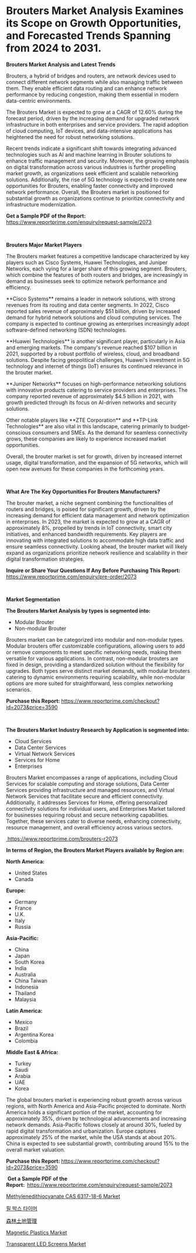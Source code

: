 <p><h1>Brouters Market Analysis Examines its Scope on Growth Opportunities, and Forecasted Trends Spanning from 2024 to 2031.</h1></p><p><strong>Brouters Market Analysis and Latest Trends</strong></p>
<p><p>Brouters, a hybrid of bridges and routers, are network devices used to connect different network segments while also managing traffic between them. They enable efficient data routing and can enhance network performance by reducing congestion, making them essential in modern data-centric environments. </p><p>The Brouters Market is expected to grow at a CAGR of 12.60% during the forecast period, driven by the increasing demand for upgraded network infrastructure in both enterprises and service providers. The rapid adoption of cloud computing, IoT devices, and data-intensive applications has heightened the need for robust networking solutions. </p><p>Recent trends indicate a significant shift towards integrating advanced technologies such as AI and machine learning in Brouter solutions to enhance traffic management and security. Moreover, the growing emphasis on digital transformation across various industries is further propelling market growth, as organizations seek efficient and scalable networking solutions. Additionally, the rise of 5G technology is expected to create new opportunities for Brouters, enabling faster connectivity and improved network performance. Overall, the Brouters market is positioned for substantial growth as organizations continue to prioritize connectivity and infrastructure modernization.</p></p>
<p><strong>Get a Sample PDF of the Report:&nbsp;</strong> <a href="https://www.reportprime.com/enquiry/request-sample/2073">https://www.reportprime.com/enquiry/request-sample/2073</a></p>
<p>&nbsp;</p>
<p><strong>Brouters Major Market Players</strong></p>
<p><p>The Brouters market features a competitive landscape characterized by key players such as Cisco Systems, Huawei Technologies, and Juniper Networks, each vying for a larger share of this growing segment. Brouters, which combine the features of both routers and bridges, are increasingly in demand as businesses seek to optimize network performance and efficiency.</p><p>**Cisco Systems** remains a leader in network solutions, with strong revenues from its routing and data center segments. In 2022, Cisco reported sales revenue of approximately $51 billion, driven by increased demand for hybrid network solutions and cloud computing services. The company is expected to continue growing as enterprises increasingly adopt software-defined networking (SDN) technologies.</p><p>**Huawei Technologies** is another significant player, particularly in Asia and emerging markets. The company's revenue reached $107 billion in 2021, supported by a robust portfolio of wireless, cloud, and broadband solutions. Despite facing geopolitical challenges, Huawei's investment in 5G technology and internet of things (IoT) ensures its continued relevance in the brouter market.</p><p>**Juniper Networks** focuses on high-performance networking solutions with innovative products catering to service providers and enterprises. The company reported revenue of approximately $4.5 billion in 2021, with growth predicted through its focus on AI-driven networks and security solutions.</p><p>Other notable players like **ZTE Corporation** and **TP-Link Technologies** are also vital in this landscape, catering primarily to budget-conscious consumers and SMEs. As the demand for seamless connectivity grows, these companies are likely to experience increased market opportunities.</p><p>Overall, the brouter market is set for growth, driven by increased internet usage, digital transformation, and the expansion of 5G networks, which will open new avenues for these companies in the forthcoming years.</p></p>
<p>&nbsp;</p>
<p><strong>What Are The Key Opportunities For Brouters Manufacturers?</strong></p>
<p><p>The brouter market, a niche segment combining the functionalities of routers and bridges, is poised for significant growth, driven by the increasing demand for efficient data management and network optimization in enterprises. In 2023, the market is expected to grow at a CAGR of approximately 8%, propelled by trends in IoT connectivity, smart city initiatives, and enhanced bandwidth requirements. Key players are innovating with integrated solutions to accommodate high data traffic and ensure seamless connectivity. Looking ahead, the brouter market will likely expand as organizations prioritize network resilience and scalability in their digital transformation strategies.</p></p>
<p><strong>Inquire or Share Your Questions If Any Before Purchasing This Report:</strong> <a href="https://www.reportprime.com/enquiry/pre-order/2073">https://www.reportprime.com/enquiry/pre-order/2073</a></p>
<p>&nbsp;</p>
<p><strong>Market Segmentation</strong></p>
<p><strong>The Brouters Market Analysis by types is segmented into:</strong></p>
<p><ul><li>Modular Brouter</li><li>Non-modular Brouter</li></ul></p>
<p><p>Brouters market can be categorized into modular and non-modular types. Modular brouters offer customizable configurations, allowing users to add or remove components to meet specific networking needs, making them versatile for various applications. In contrast, non-modular brouters are fixed in design, providing a standardized solution without the flexibility for upgrades. Both types serve distinct market demands, with modular brouters catering to dynamic environments requiring scalability, while non-modular options are more suited for straightforward, less complex networking scenarios.</p></p>
<p><strong>Purchase this Report:&nbsp;</strong><a href="https://www.reportprime.com/checkout?id=2073&price=3590">https://www.reportprime.com/checkout?id=2073&price=3590</a></p>
<p>&nbsp;</p>
<p><strong>The Brouters Market Industry Research by Application is segmented into:</strong></p>
<p><ul><li>Cloud Services</li><li>Data Center Services</li><li>Virtual Network Services</li><li>Services for Home</li><li>Enterprises</li></ul></p>
<p><p>Brouters Market encompasses a range of applications, including Cloud Services for scalable computing and storage solutions, Data Center Services providing infrastructure and managed resources, and Virtual Network Services that facilitate secure and efficient connectivity. Additionally, it addresses Services for Home, offering personalized connectivity solutions for individual users, and Enterprises Market tailored for businesses requiring robust and secure networking capabilities. Together, these services cater to diverse needs, enhancing connectivity, resource management, and overall efficiency across various sectors.</p></p>
<p><a href="https://www.reportprime.com/brouters-r2073">&nbsp;https://www.reportprime.com/brouters-r2073</a></p>
<p><strong>In terms of Region, the Brouters Market Players available by Region are:</strong></p>
<p>
    <p> <strong> North America: </strong>
        <ul>
            <li>United States</li>
            <li>Canada</li>
        </ul>
        </p> 
    <p> <strong> Europe: </strong>
        <ul>
            <li>Germany</li>
            <li>France</li>
            <li>U.K.</li>
            <li>Italy</li>
            <li>Russia</li>
        </ul>
        </p> 
    <p> <strong> Asia-Pacific: </strong>
        <ul>
            <li>China</li>
            <li>Japan</li>
            <li>South Korea</li>
            <li>India</li>
            <li>Australia</li>
            <li>China Taiwan</li>
            <li>Indonesia</li>
            <li>Thailand</li>
            <li>Malaysia</li>
        </ul>
        </p> 
    <p> <strong> Latin America: </strong>
        <ul>
            <li>Mexico</li>
            <li>Brazil</li>
            <li>Argentina Korea</li>
            <li>Colombia</li>
        </ul>
        </p> 
    <p> <strong> Middle East & Africa: </strong>
        <ul>
            <li>Turkey</li>
            <li>Saudi</li>
            <li>Arabia</li>
            <li>UAE</li>
            <li>Korea</li>
        </ul>
    </p>
    </p>
<p><p>The global brouters market is experiencing robust growth across various regions, with North America and Asia-Pacific projected to dominate. North America holds a significant portion of the market, accounting for approximately 35%, driven by technological advancements and increasing network demands. Asia-Pacific follows closely at around 30%, fueled by rapid digital transformation and urbanization. Europe captures approximately 25% of the market, while the USA stands at about 20%. China is expected to see substantial growth, contributing around 15% to the overall market valuation.</p></p>
<p><strong>Purchase this Report: </strong><a href="https://www.reportprime.com/checkout?id=2073&price=3590">https://www.reportprime.com/checkout?id=2073&price=3590</a></p>
<p>&nbsp;<strong>Get a Sample PDF of the Report:&nbsp;&nbsp;</strong><a href="https://www.reportprime.com/enquiry/request-sample/2073">https://www.reportprime.com/enquiry/request-sample/2073</a></p>
<p><strong></strong></p>
<p><p><a href="https://issuu.com/reportprime-2/docs/methylenedithiocyanate-cas-6317-18-_08fd4a7455769b">Methylenedithiocyanate CAS 6317-18-6 Market</a></p><p><a href="https://medium.com/@macking460/%EC%95%BD%ED%86%B5-%ED%83%80%EC%9D%B4%EB%A8%B8-%EC%8B%9C%EC%9E%A5-%EB%B6%84%EC%84%9D-%EB%B3%B4%EA%B3%A0%EC%84%9C-2024%EB%85%84%EB%B6%80%ED%84%B0-2031%EB%85%84%EA%B9%8C%EC%A7%80-%EC%A7%80%EC%97%AD-%EC%9C%A0%ED%98%95-1%EC%9D%BC-1%EC%9D%BC-%EC%9D%B4%EC%83%81-%EB%B0%8F-%EC%9D%91%EC%9A%A9-%ED%94%84%EB%A1%9C%EA%B7%B8%EB%9E%A8-%EB%B3%91%EC%9B%90-%EA%B0%80%EC%A0%95-%EA%B0%84%ED%98%B8-%EA%B8%B0%ED%83%80-%EC%97%90-%EB%94%B0%EB%A5%B8-%EA%B8%80%EB%A1%9C%EB%B2%8C-%EC%9D%B8%EC%82%AC%EC%9D%B4%ED%8A%B8-972f53d6206e">필 박스 타이머</a></p><p><a href="https://medium.com/@qarpaiop35/%E3%82%B0%E3%83%AD%E3%83%BC%E3%83%90%E3%83%AB%E6%A3%AE%E6%9E%97%E5%9C%9F%E5%9C%B0%E7%AE%A1%E7%90%86%E5%B8%82%E5%A0%B4%E3%81%AE%E3%82%B7%E3%82%A7%E3%82%A2%E3%81%A8%E6%88%90%E9%95%B7%E6%A9%9F%E4%BC%9A-%E5%B8%82%E5%A0%B4%E8%A6%8F%E6%A8%A1%E3%81%AF2024%E5%B9%B4%E3%81%8B%E3%82%892031%E5%B9%B4%E3%81%AE%E9%96%93%E3%81%AB%E5%B9%B4%E5%B9%B3%E5%9D%87%E6%88%90%E9%95%B7%E7%8E%87-cagr-12-%E3%81%A7%E6%88%90%E9%95%B7%E3%81%97%E3%81%A6%E3%81%84%E3%81%BE%E3%81%99-108860258583">森林土地管理</a></p><p><a href="https://www.linkedin.com/pulse/magnetic-plastics-market-growth-segmentation-regional-analysis-63ryc?trackingId=S1LM3X4CRG2N5s6hqg1GOQ%3D%3D">Magnetic Plastics Market</a></p><p><a href="https://github.com/bmorecock/Market-Research-Report-List-5/blob/main/transparent-led-screens-market.md">Transparent LED Screens Market</a></p></p>